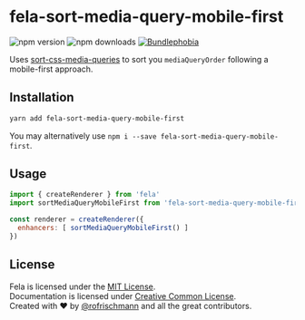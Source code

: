 # fela-sort-media-query-mobile-first

<img alt="npm version" src="https://badge.fury.io/js/fela-sort-media-query-mobile-first.svg"> <img alt="npm downloads" src="https://img.shields.io/npm/dm/fela-sort-media-query-mobile-first.svg"> <a href="https://bundlephobia.com/result?p=fela-sort-media-query-mobile-first@latest"><img alt="Bundlephobia" src="https://img.shields.io/bundlephobia/minzip/fela-sort-media-query-mobile-first.svg"></a>

Uses [sort-css-media-queries](https://github.com/dutchenkoOleg/sort-css-media-queries) to sort you `mediaQueryOrder` following a mobile-first approach.

## Installation
```sh
yarn add fela-sort-media-query-mobile-first
```
You may alternatively use `npm i --save fela-sort-media-query-mobile-first`.

## Usage
```javascript
import { createRenderer } from 'fela'
import sortMediaQueryMobileFirst from 'fela-sort-media-query-mobile-first'

const renderer = createRenderer({
  enhancers: [ sortMediaQueryMobileFirst() ]
})
```



## License
Fela is licensed under the [MIT License](http://opensource.org/licenses/MIT).<br>
Documentation is licensed under [Creative Common License](http://creativecommons.org/licenses/by/4.0/).<br>
Created with ♥ by [@rofrischmann](http://rofrischmann.de) and all the great contributors.
